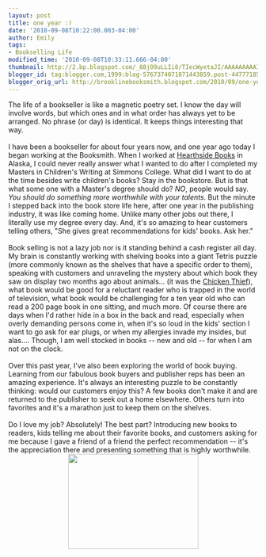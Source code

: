 ```yaml
---
layout: post
title: one year :)
date: '2010-09-08T10:22:00.003-04:00'
author: Emily
tags:
- Bookselling Life
modified_time: '2010-09-08T10:33:11.666-04:00'
thumbnail: http://2.bp.blogspot.com/_88jO9uLLIi8/TIecWyetaJI/AAAAAAAAAIo/6aUF7DsYAMk/s72-c/images.jpg
blogger_id: tag:blogger.com,1999:blog-5767374071871443859.post-4477718578731908526
blogger_orig_url: http://brooklinebooksmith.blogspot.com/2010/09/one-year.html
---
```


The life of a bookseller is like a magnetic poetry set.  I know the day will involve words, but which ones and in what order has always yet to be arranged.  No phrase (or day) is identical.  It keeps things interesting that way.<br /><br />I have been a bookseller for about four years now, and one year ago today I began working at the Booksmith.  When I worked at <a href="http://hearthsidebooks.com/">Hearthside Books</a> in Alaska, I could never really answer what I wanted to do after I completed my Masters in Children's Writing at Simmons College.  What did I want to do at the time besides write children's books?  Stay in the bookstore.  But is that what some one with a Master's degree should do?  <span style="font-style: italic;">NO</span>, people would say.  <span style="font-style: italic;">You should do something more worthwhile with your talents.   </span>But the minute I stepped back into the book store life here, after one year in the publishing industry, it was like coming home.  Unlike many other jobs out there, I literally use my degree every day.  And, it's so amazing to hear customers telling others, "She gives great recommendations for kids' books.  Ask her."<br /><br />Book selling is not a lazy job nor is it standing behind a cash register all day.  My brain is constantly working with shelving books into a giant Tetris puzzle (more commonly known as the shelves that have a specific order to them), speaking with customers and unraveling the mystery about which book they saw on display two months ago about animals... (it was the <a href="http://www.brooklinebooksmith-shop.com/book/9781592700929">Chicken Thief</a>), what book would be good for a reluctant reader who is trapped in the world of television, what book would be challenging for a ten year old who can read a 200 page book in one sitting, and much more.  Of course there are days when I'd rather hide in a box in the back and read, especially when overly demanding persons come in, when it's so loud in the kids' section I want to go ask for ear plugs, or when my allergies invade my insides, but alas....  Though, I am well stocked in books -- new and old -- for when I am not on the clock.<br /><br />Over this past year, I've also been exploring the world of book buying.  Learning from our fabulous book buyers and publisher reps has been an amazing experience.  It's always an interesting puzzle to be constantly thinking: would our customers enjoy this?  A few books don't make it and are returned to the publisher to seek out a home elsewhere.  Others turn into favorites and it's a marathon just to keep them on the shelves.<br /><br />Do I love my job?  Absolutely!  The best part?  Introducing new books to readers, kids telling me about their favorite books, and customers asking for me because I gave a friend of a friend the perfect recommendation -- it's the appreciation there and presenting something that is highly worthwhile.<a onblur="try {parent.deselectBloggerImageGracefully();} catch(e) {}" href="http://2.bp.blogspot.com/_88jO9uLLIi8/TIecWyetaJI/AAAAAAAAAIo/6aUF7DsYAMk/s1600/images.jpg"><img style="margin: 0px auto 10px; display: block; text-align: center; cursor: pointer; width: 263px; height: 192px;" src="http://2.bp.blogspot.com/_88jO9uLLIi8/TIecWyetaJI/AAAAAAAAAIo/6aUF7DsYAMk/s320/images.jpg" alt="" id="BLOGGER_PHOTO_ID_5514548184060094610" border="0" /></a>